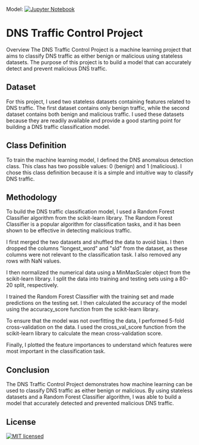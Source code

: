 Model: [![Jupyter Notebook](https://img.shields.io/badge/jupyter-%23FA0F00.svg?style=for-the-badge&logo=jupyter&logoColor=white)](https://github.com/gaiborjosue/DNS-Traffic-Control/blob/master/Model/RandomForest.ipynb)

# DNS Traffic Control Project
Overview
The DNS Traffic Control Project is a machine learning project that aims to classify DNS traffic as either benign or malicious using stateless datasets. The purpose of this project is to build a model that can accurately detect and prevent malicious DNS traffic.

## Dataset
For this project, I used two stateless datasets containing features related to DNS traffic. The first dataset contains only benign traffic, while the second dataset contains both benign and malicious traffic. I used these datasets because they are readily available and provide a good starting point for building a DNS traffic classification model.

## Class Definition
To train the machine learning model, I defined the DNS anomalous detection class. This class has two possible values: 0 (benign) and 1 (malicious). I chose this class definition because it is a simple and intuitive way to classify DNS traffic.

## Methodology
To build the DNS traffic classification model, I used a Random Forest Classifier algorithm from the scikit-learn library. The Random Forest Classifier is a popular algorithm for classification tasks, and it has been shown to be effective in detecting malicious traffic.

I first merged the two datasets and shuffled the data to avoid bias. I then dropped the columns "longest_word" and "sld" from the dataset, as these columns were not relevant to the classification task. I also removed any rows with NaN values.

I then normalized the numerical data using a MinMaxScaler object from the scikit-learn library. I split the data into training and testing sets using a 80-20 split, respectively.

I trained the Random Forest Classifier with the training set and made predictions on the testing set. I then calculated the accuracy of the model using the accuracy_score function from the scikit-learn library.

To ensure that the model was not overfitting the data, I performed 5-fold cross-validation on the data. I used the cross_val_score function from the scikit-learn library to calculate the mean cross-validation score.

Finally, I plotted the feature importances to understand which features were most important in the classification task.

## Conclusion
The DNS Traffic Control Project demonstrates how machine learning can be used to classify DNS traffic as either benign or malicious. By using stateless datasets and a Random Forest Classifier algorithm, I was able to build a model that accurately detected and prevented malicious DNS traffic.

## License
[![MIT licensed](https://img.shields.io/badge/license-MIT-blue.svg)](LICENSE)